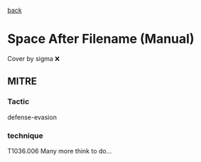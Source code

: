 [back](../index.md)
# Space After Filename (Manual)
Cover by sigma :x: 
## MITRE
### Tactic
defense-evasion
### technique
T1036.006
Many more think to do...